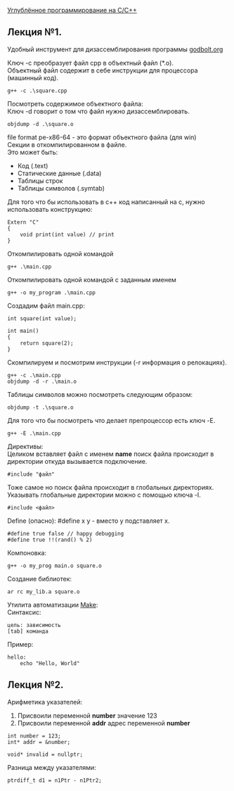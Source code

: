 [Углублённое программирование на C/C++](https://www.youtube.com/watch?v=YXbrMny86U0&list=PLrCZzMib1e9qjGLjg83bCksf3N7FIy7jg)  

## Лекция №1.  
Удобный инструмент для дизассемблирования программы [godbolt.org](https://godbolt.org/)  

Ключ -c преобразует файл cpp в объектный файл (*.o).  
Объектный файл содержит в себе инструкции для процессора (машинный код).  

```
g++ -c .\square.cpp
```

Посмотреть содержимое объектного файла:  
Ключ -d говорит о том что файл нужно дизассемблировать.  
```
objdump -d .\square.o
```

file format pe-x86-64 - это формат объектного файла (для win)  
Секции в откомпилированном в файле.  
Это может быть:  
- Код (.text)
- Статические данные (.data)
- Таблицы строк
- Таблицы символов (.symtab)  

Для того что бы использовать в c++ код написанный на c, нужно использовать конструкцию:  
```
Extern "C"
{
    void print(int value) // print
}
```
Откомпилировать одной командой  
```
g++ .\main.cpp
```

Откомпилировать одной командой c заданным именем  
```
g++ -o my_program .\main.cpp
```

Создадим файл main.cpp:  
```
int square(int value);

int main()
{
    return square(2);
}
```

Скомпилируем и посмотрим инструкции (-r информация о релокациях).  
```
g++ -c .\main.cpp
objdump -d -r .\main.o 
```

Таблицы символов можно посмотреть следующим образом:  
```
objdump -t .\square.o 
```

Для того что бы посмотреть что делает препроцессор есть ключ -E.  
```
g++ -E .\main.cpp
```

Директивы:  
Целиком вставляет файл с именем __name__ поиск файла происходит в директории откуда вызывается подключение.     
```
#include "файл"
```

Тоже самое но поиск файла происходит в глобальных директориях.  
Указывать глобальные директории можно с помощью ключа -I.  
```
#include <файл>
```

Define (опасно): #define x y - вместо y подставляет x.  
```
#define true false // happy debugging 
#define true !!(rand() % 2) 
```

Компоновка:  
```
g++ -o my_prog main.o square.o
```

Создание библиотек:  
```
ar rc my_lib.a square.o
``` 

Утилита автоматизации [Make](https://makefiletutorial.com/):  
Синтаксис:  
```
цель: зависимость
[tab] команда
```
Пример:  
```
hello:
	echo "Hello, World"
```

## Лекция №2.  
Арифметика указателей:  
1. Присвоили переменной __number__ значение 123
2. Присвоили переменной __addr__ адрес переменной __number__
```
int number = 123;
int* addr = &number;
```

```
void* invalid = nullptr;
```

Разница между указателями:  
```
ptrdiff_t d1 = n1Ptr - n1Ptr2;
```